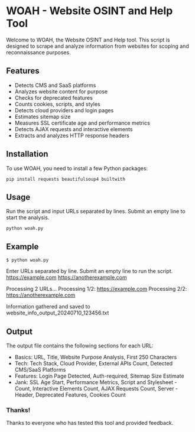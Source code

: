 # WOAH - Website OSINT and Help Tool
Welcome to WOAH, the Website OSINT and Help tool. This script is designed to scrape and analyze information from websites for scoping and reconnaissance purposes.

## Features
- Detects CMS and SaaS platforms
- Analyzes website content for purpose
- Checks for deprecated features
- Counts cookies, scripts, and styles
- Detects cloud providers and login pages
- Estimates sitemap size
- Measures SSL certificate age and performance metrics
- Detects AJAX requests and interactive elements
- Extracts and analyzes HTTP response headers

## Installation
To use WOAH, you need to install a few Python packages:

    pip install requests beautifulsoup4 builtwith
 
## Usage
Run the script and input URLs separated by lines. Submit an empty line to start the analysis.

    python woah.py

## Example

    $ python woah.py
Enter URLs separated by line. Submit an empty line to run the script.
https://example.com
https://anotherexample.com

Processing 2 URLs...
Processing 1/2: https://example.com
Processing 2/2: https://anotherexample.com

Information gathered and saved to website_info_output_20240710_123456.txt


## Output
The output file contains the following sections for each URL:

- Basics: URL, Title, Website Purpose Analysis, First 250 Characters
- Tech: Tech Stack, Cloud Provider, External APIs Count, Detected CMS/SaaS Platforms
- Features: Login Page Detected, Auth-required, Sitemap Size Estimate
- Jank: SSL Age Start, Performance Metrics, Script and Stylesheet - Count, Interactive Elements Count, AJAX Requests Count, Server - Header, Deprecated Features, Cookies Count

### Thanks!
Thanks to everyone who has tested this tool and provided feedback.
